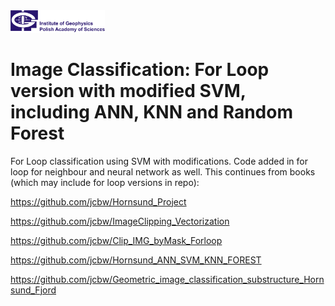 
<img src="https://github.com/jcbw/Hornsund_Project/blob/main/IGF%20EN%20colour.png" width=30% height=40%> 

# Image Classification: For Loop version with modified SVM, including ANN, KNN and Random Forest

For Loop classification using SVM with modifications. Code added in for loop for neighbour and neural network as well. This continues from books (which may include for loop versions in repo):

https://github.com/jcbw/Hornsund_Project

https://github.com/jcbw/ImageClipping_Vectorization

https://github.com/jcbw/Clip_IMG_byMask_Forloop

https://github.com/jcbw/Hornsund_ANN_SVM_KNN_FOREST 

https://github.com/jcbw/Geometric_image_classification_substructure_Hornsund_Fjord

